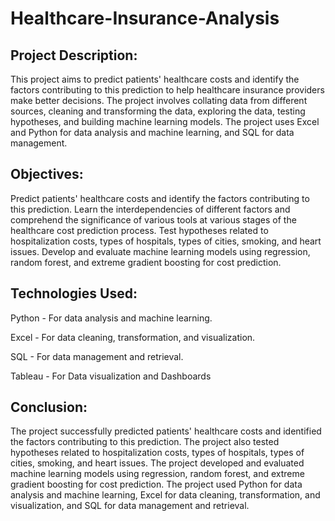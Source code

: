 # Healthcare-Insurance-Analysis
## Project Description:
This project aims to predict patients' healthcare costs and identify the factors contributing to this prediction to help healthcare insurance providers make better decisions. The project involves collating data from different sources, cleaning and transforming the data, exploring the data, testing hypotheses, and building machine learning models. The project uses Excel and Python for data analysis and machine learning, and SQL for data management.

## Objectives:

Predict patients' healthcare costs and identify the factors contributing to this prediction.
Learn the interdependencies of different factors and comprehend the significance of various tools at various stages of the healthcare cost prediction process.
Test hypotheses related to hospitalization costs, types of hospitals, types of cities, smoking, and heart issues.
Develop and evaluate machine learning models using regression, random forest, and extreme gradient boosting for cost prediction.


## Technologies Used:

Python - For data analysis and machine learning.

Excel - For data cleaning, transformation, and visualization.

SQL - For data management and retrieval.

Tableau - For Data visualization and Dashboards



## Conclusion:
The project successfully predicted patients' healthcare costs and identified the factors contributing to this prediction. The project also tested hypotheses related to hospitalization costs, types of hospitals, types of cities, smoking, and heart issues. The project developed and evaluated machine learning models using regression, random forest, and extreme gradient boosting for cost prediction. The project used Python for data analysis and machine learning, Excel for data cleaning, transformation, and visualization, and SQL for data management and retrieval.
